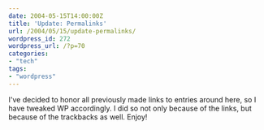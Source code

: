 ```yaml
---
date: 2004-05-15T14:00:00Z
title: 'Update: Permalinks'
url: /2004/05/15/update-permalinks/
wordpress_id: 272
wordpress_url: /?p=70
categories:
- "tech"
tags:
- "wordpress"
---
```


I've decided to honor all previously made links to entries around here, so I have tweaked WP accordingly. I did so not only because of the links, but because of the trackbacks as well. Enjoy!
